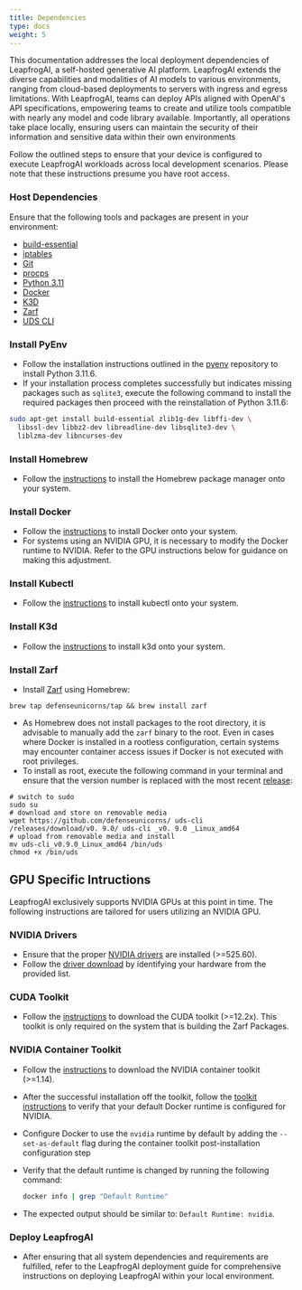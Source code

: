 ```yaml
---
title: Dependencies
type: docs
weight: 5
---
```


This documentation addresses the local deployment dependencies of LeapfrogAI, a self-hosted generative AI platform. LeapfrogAI extends the diverse capabilities and modalities of AI models to various environments, ranging from cloud-based deployments to servers with ingress and egress limitations. With LeapfrogAI, teams can deploy APIs aligned with OpenAI's API specifications, empowering teams to create and utilize tools compatible with nearly any model and code library available. Importantly, all operations take place locally, ensuring users can maintain the security of their information and sensitive data within their own environments

Follow the outlined steps to ensure that your device is configured to execute LeapfrogAI workloads across local development scenarios. Please note that these instructions presume you have root access.

### Host Dependencies

Ensure that the following tools and packages are present in your environment:

- [build-essential](https://packages.ubuntu.com/focal/build-essential)
- [iptables](https://help.ubuntu.com/community/IptablesHowTo?action=show&redirect=Iptables)
- [Git](https://git-scm.com/)
- [procps](https://gitlab.com/procps-ng/procps)
- [Python 3.11](https://www.python.org/downloads/release/python-3116/)
- [Docker](https://docs.docker.com/engine/install/)
- [K3D](https://k3d.io/)
- [Zarf](https://docs.zarf.dev/getting-started/install/)
- [UDS CLI](https://github.com/defenseunicorns/uds-cli)

### Install PyEnv

- Follow the installation instructions outlined in the [pyenv](https://github.com/pyenv/pyenv?tab=readme-ov-file#installation) repository to install Python 3.11.6.
- If your installation process completes successfully but indicates missing packages such as `sqlite3`, execute the following command to install the required packages then proceed with the reinstallation of Python 3.11.6:

```bash
sudo apt-get install build-essential zlib1g-dev libffi-dev \
  libssl-dev libbz2-dev libreadline-dev libsqlite3-dev \
  liblzma-dev libncurses-dev
```

### Install Homebrew

- Follow the [instructions](https://brew.sh/) to install the Homebrew package manager onto your system.

### Install Docker

- Follow the [instructions](https://docs.docker.com/engine/install/) to install Docker onto your system.
- For systems using an NVIDIA GPU, it is necessary to modify the Docker runtime to NVIDIA. Refer to the GPU instructions below for guidance on making this adjustment.

### Install Kubectl

- Follow the [instructions](https://kubernetes.io/docs/tasks/tools/#kubectl) to install kubectl onto your system.

### Install K3d

- Follow the [instructions](https://k3d.io/) to install k3d onto your system.

### Install Zarf

- Install [Zarf](https://zarf.dev/) using Homebrew:

```git
brew tap defenseunicorns/tap && brew install zarf
```

- As Homebrew does not install packages to the root directory, it is advisable to manually add the `zarf` binary to the root. Even in cases where Docker is installed in a rootless configuration, certain systems may encounter container access issues if Docker is not executed with root privileges.
- To install as root, execute the following command in your terminal and ensure that the version number is replaced with the most recent [release](https://github.com/zarf-dev/zarf/releases):

```git
# switch to sudo
sudo su
# download and store on removable media
wget https://github.com/defenseunicorns/ uds-cli /releases/download/v0. 9.0/ uds-cli _v0. 9.0 _Linux_amd64
# upload from removable media and install
mv uds-cli_v0.9.0_Linux_amd64 /bin/uds
chmod +x /bin/uds
```

## GPU Specific Intructions

LeapfrogAI exclusively supports NVIDIA GPUs at this point in time. The following instructions are tailored for users utilizing an NVIDIA GPU.

### NVIDIA Drivers

- Ensure that the proper [NVIDIA drivers](https://www.nvidia.com/download/index.aspx) are installed (>=525.60).
- Follow the [driver download](https://www.nvidia.com/download/index.aspx) by identifying your hardware from the provided list.

### CUDA Toolkit

- Follow the [instructions](https://developer.nvidia.com/cuda-downloads) to download the CUDA toolkit (>=12.2x). This toolkit is only required on the system that is building the Zarf Packages.

### NVIDIA Container Toolkit

- Follow the [instructions](https://docs.nvidia.com/datacenter/cloud-native/container-toolkit/latest/install-guide.html#installing-with-apt) to download the NVIDIA container toolkit (>=1.14).
- After the successful installation off the toolkit, follow the [toolkit instructions](https://docs.nvidia.com/datacenter/cloud-native/container-toolkit/latest/install-guide.html#installing-with-apt) to verify that your default Docker runtime is configured for NVIDIA.
- Configure Docker to use the `nvidia` runtime by default by adding the `--set-as-default` flag during the container toolkit post-installation configuration step
- Verify that the default runtime is changed by running the following command:

  ```bash
  docker info | grep "Default Runtime"
  ```

- The expected output should be similar to: `Default Runtime: nvidia`.

### Deploy LeapfrogAI

- After ensuring that all system dependencies and requirements are fulfilled, refer to the LeapfrogAI deployment guide for comprehensive instructions on deploying LeapfrogAI within your local environment.

